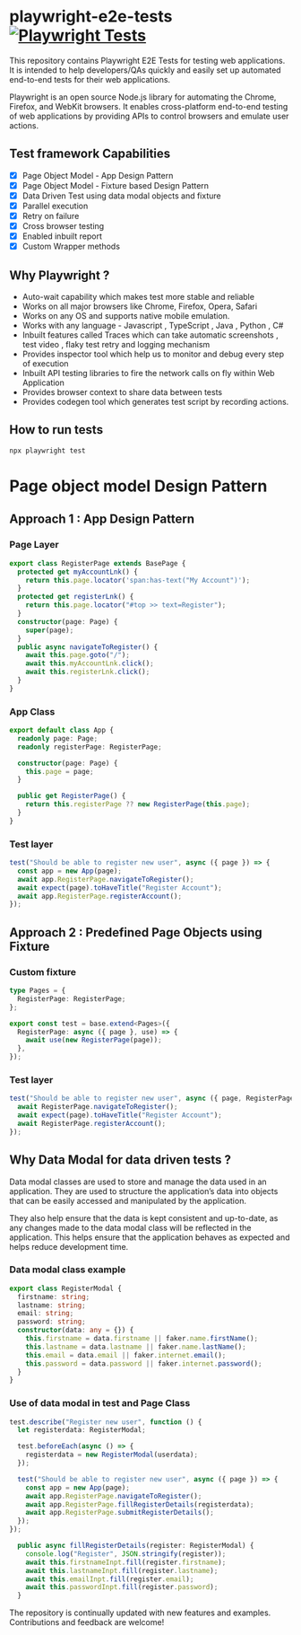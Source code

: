 # playwright-e2e-tests [![Playwright Tests](https://github.com/ISanjeevKumar/playwright-e2e-tests/actions/workflows/playwright.yml/badge.svg)](https://github.com/ISanjeevKumar/playwright-e2e-tests/actions/workflows/playwright.yml)

This repository contains Playwright E2E Tests for testing web applications. It is intended to help developers/QAs quickly and easily set up automated end-to-end tests for their web applications.

Playwright is an open source Node.js library for automating the Chrome, Firefox, and WebKit browsers. It enables cross-platform end-to-end testing of web applications by providing APIs to control browsers and emulate user actions.

## Test framework Capabilities

- [x] Page Object Model - App Design Pattern
- [x] Page Object Model - Fixture based Design Pattern
- [x] Data Driven Test using data modal objects and fixture
- [x] Parallel execution
- [x] Retry on failure
- [x] Cross browser testing
- [x] Enabled inbuilt report
- [x] Custom Wrapper methods

## Why Playwright ?

- Auto-wait capability which makes test more stable and reliable
- Works on all major browsers like Chrome, Firefox, Opera, Safari
- Works on any OS and supports native mobile emulation.
- Works with any language - Javascript , TypeScript , Java , Python , C#
- Inbuilt features called Traces which can take automatic screenshots , test video , flaky test retry and logging mechanism
- Provides inspector tool which help us to monitor and debug every step of execution
- Inbuilt API testing libraries to fire the network calls on fly within Web Application
- Provides browser context to share data between tests
- Provides codegen tool which generates test script by recording actions.

## How to run tests

```
npx playwright test
```

# Page object model Design Pattern

## Approach 1 : App Design Pattern

### Page Layer

```ts
export class RegisterPage extends BasePage {
  protected get myAccountLnk() {
    return this.page.locator('span:has-text("My Account")');
  }
  protected get registerLnk() {
    return this.page.locator("#top >> text=Register");
  }
  constructor(page: Page) {
    super(page);
  }
  public async navigateToRegister() {
    await this.page.goto("/");
    await this.myAccountLnk.click();
    await this.registerLnk.click();
  }
}
```

### App Class

```ts
export default class App {
  readonly page: Page;
  readonly registerPage: RegisterPage;

  constructor(page: Page) {
    this.page = page;
  }

  public get RegisterPage() {
    return this.registerPage ?? new RegisterPage(this.page);
  }
}
```

### Test layer

```ts
test("Should be able to register new user", async ({ page }) => {
  const app = new App(page);
  await app.RegisterPage.navigateToRegister();
  await expect(page).toHaveTitle("Register Account");
  await app.RegisterPage.registerAccount();
});
```

## Approach 2 : Predefined Page Objects using Fixture

### Custom fixture

```ts
type Pages = {
  RegisterPage: RegisterPage;
};

export const test = base.extend<Pages>({
  RegisterPage: async ({ page }, use) => {
    await use(new RegisterPage(page));
  },
});
```

### Test layer

```ts
test("Should be able to register new user", async ({ page, RegisterPage }) => {
  await RegisterPage.navigateToRegister();
  await expect(page).toHaveTitle("Register Account");
  await RegisterPage.registerAccount();
});
```

## Why Data Modal for data driven tests ?

Data modal classes are used to store and manage the data used in an application. They are used to structure the application’s data into objects that can be easily accessed and manipulated by the application.

They also help ensure that the data is kept consistent and up-to-date, as any changes made to the data modal class will be reflected in the application. This helps ensure that the application behaves as expected and helps reduce development time.

### Data modal class example

```ts
export class RegisterModal {
  firstname: string;
  lastname: string;
  email: string;
  password: string;
  constructor(data: any = {}) {
    this.firstname = data.firstname || faker.name.firstName();
    this.lastname = data.lastname || faker.name.lastName();
    this.email = data.email || faker.internet.email();
    this.password = data.password || faker.internet.password();
  }
}
```

### Use of data modal in test and Page Class

```ts
test.describe("Register new user", function () {
  let registerdata: RegisterModal;

  test.beforeEach(async () => {
    registerdata = new RegisterModal(userdata);
  });

  test("Should be able to register new user", async ({ page }) => {
    const app = new App(page);
    await app.RegisterPage.navigateToRegister();
    await app.RegisterPage.fillRegisterDetails(registerdata);
    await app.RegisterPage.submitRegisterDetails();
  });
});
```

```ts
  public async fillRegisterDetails(register: RegisterModal) {
    console.log("Register", JSON.stringify(register));
    await this.firstnameInpt.fill(register.firstname);
    await this.lastnameInpt.fill(register.lastname);
    await this.emailInpt.fill(register.email);
    await this.passwordInpt.fill(register.password);
  }
```

The repository is continually updated with new features and examples. Contributions and feedback are welcome!

